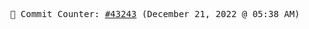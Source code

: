 <p align="center">
    <samp>
        📮 Commit Counter: <a href="https://github.com/Javascript-void0/Javascript-void0/commits/main">#43243</a> (December 21, 2022 @ 05:38 AM)
    </samp>
</p>
